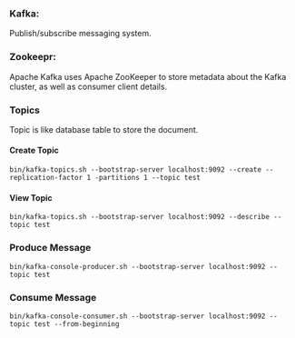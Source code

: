 ### Kafka:
Publish/subscribe messaging system.

### Zookeepr:
Apache Kafka uses Apache ZooKeeper to store metadata about the Kafka cluster, as well as consumer client details.

### Topics
Topic is like database table to store the document. 
#### Create Topic
```
bin/kafka-topics.sh --bootstrap-server localhost:9092 --create --replication-factor 1 -partitions 1 --topic test
```
#### View Topic
```
bin/kafka-topics.sh --bootstrap-server localhost:9092 --describe --topic test
```

### Produce Message
```
bin/kafka-console-producer.sh --bootstrap-server localhost:9092 --topic test
```

### Consume Message
```
bin/kafka-console-consumer.sh --bootstrap-server localhost:9092 --topic test --from-beginning
```